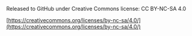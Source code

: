 Released to GitHub under Creative Commons license: CC BY-NC-SA 4.0

[https://creativecommons.org/licenses/by-nc-sa/4.0/](https://creativecommons.org/licenses/by-nc-sa/4.0/)
